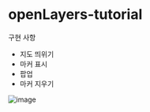 # openLayers-tutorial

구현 사항

- 지도 띄위기
- 마커 표시
- 팝업
- 마커 지우기

![image](https://user-images.githubusercontent.com/77317312/174002376-caa26d46-a0e8-4e56-a9e6-66361992e4dc.png)
